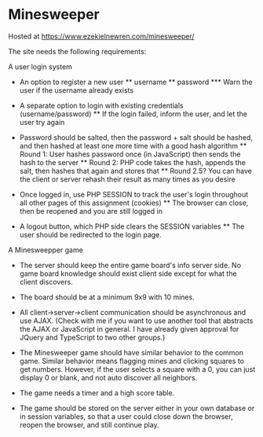 # Minesweeper

Hosted at https://www.ezekielnewren.com/minesweeper/

The site needs the following requirements:

A user login system
* An option to register a new user
** username
** password
*** Warn the user if the username already exists
* A separate option to login with existing credentials (username/password)
** If the login failed, inform the user, and let the user try again

* Password should be salted, then the password + salt should be hashed, and then hashed at least one more time with a good hash algorithm
** Round 1: User hashes password once (in JavaScript) then sends the hash to the server
** Round 2: PHP code takes the hash, appends the salt, then hashes that again and stores that
** Round 2.5? You can have the client or server rehash their result as many times as you desire

* Once logged in, use PHP SESSION to track the user's login throughout all other pages of this assignment (cookies)
** The browser can close, then be reopened and you are still logged in

* A logout button, which PHP side clears the SESSION variables
** The user should be redirected to the login page.

A Minesweepper game

* The server should keep the entire game board's info server side.  No game board knowledge should exist client side except for what the client discovers.

* The board should be at a minimum 9x9 with 10 mines.

* All client->server->client communication should be asynchronous and use AJAX.  (Check with me if you want to use another tool that abstracts the AJAX or JavaScript in general.  I have already given approval for JQuery and TypeScript to two other groups.) 

* The Minesweeper game should have similar behavior to the common game.  Similar behavior means flagging mines and clicking squares to get numbers.   However, if the user selects a square with a 0, you can just display 0 or blank, and not auto discover all neighbors. 

* The game needs a timer and a high score table.

* The game should be stored on the server either in your own database or in session variables, so that a user could close down the browser, reopen the browser, and still continue play.
